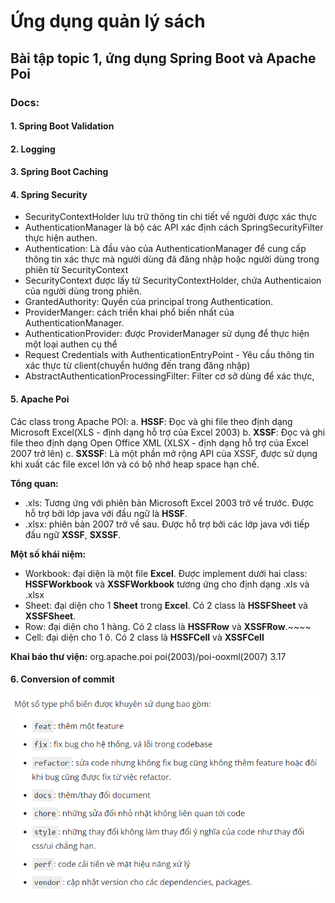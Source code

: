# Ứng dụng quản lý sách

## Bài tập topic 1, ứng dụng Spring Boot và Apache Poi

### Docs:

#### 1. Spring Boot Validation

#### 2. Logging

#### 3. Spring Boot Caching

#### 4. Spring Security
* SecurityContextHolder lưu trữ thông tin chi tiết về người được xác thực
* AuthenticationManager là bộ các API xác định cách SpringSecurityFilter thực hiện authen.
* Authentication: Là đầu vào của AuthenticationManager để cung cấp thông tin xác thực mà người dùng đã đăng nhập hoặc người dùng trong phiên từ SecurityContext
* SecurityContext được lấy từ SecurityContextHolder, chứa Authenticaion của người dùng trong phiên.
* GrantedAuthority: Quyền của principal trong Authentication.
* ProviderManger: cách triển khai phổ biến nhất của AuthenticationManager.
* AuthenticationProvider: được ProviderManager sử dụng để thực hiện một loại authen cụ thể
* Request Credentials with AuthenticationEntryPoint - Yêu cầu thông tin xác thực từ client(chuyển hướng đến trang đăng nhập)
* AbstractAuthenticationProcessingFilter: Filter cơ sở dùng để xác thực, 
#### 5. Apache Poi
Các class trong Apache POI:
a. **HSSF**: Đọc và ghi file theo định dạng Microsoft Excel(XLS - định dạng hỗ trợ của Excel 2003)
b. **XSSF**: Đọc và ghi file theo định dạng Open Office XML (XLSX - định dạng hỗ trợ của Excel 2007 trở lên)
c. **SXSSF**: Là một phần mở rộng API của XSSF, được sử dụng khi xuất các file excel lớn và có bộ nhớ heap space hạn chế.

**Tổng quan:**
* .xls: Tương ứng với phiên bản Microsoft Excel 2003 trở về trước. Được hỗ trợ bởi lớp java với đầu ngữ là **HSSF**.
* .xlsx: phiên bản 2007 trở về sau. Được hỗ trợ bởi các lớp java với tiếp đầu ngữ **XSSF**, **SXSSF**.

**Một số khái niệm:**
* Workbook: đại diện là một file **Excel**. Được implement dưới hai class: **HSSFWorkbook** và **XSSFWorkbook** tương ứng cho định dạng .xls và .xlsx
* Sheet: đại diện cho 1 **Sheet** trong **Excel**. Có 2 class là **HSSFSheet** và **XSSFSheet**.
* Row: đại diện cho 1 hàng. Có 2 class là **HSSFRow** và **XSSFRow**.~~~~
* Cell: đại diện cho 1 ô. Có 2 class là **HSSFCell** và **XSSFCell**

**Khai báo thư viện:**
  <dependency>
        <groupId>org.apache.poi</groupId>
        <artifactId>poi(2003)/poi-ooxml(2007)</artifactId>
        <version>3.17</version>
  </dependency>
#### 6. Conversion of commit
![img.png](img.png)